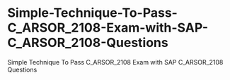 # Simple-Technique-To-Pass-C_ARSOR_2108-Exam-with-SAP-C_ARSOR_2108-Questions
Simple Technique To Pass C_ARSOR_2108 Exam with SAP C_ARSOR_2108 Questions
